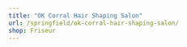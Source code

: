 ```yaml
---
title: "OK Corral Hair Shaping Salon"
url: /springfield/ok-corral-hair-shaping-salon/
shop: Friseur
---
```

